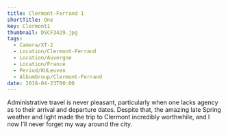 ```yaml
---
title: Clermont-Ferrand 1
shortTitle: One
key: Clermont1
thumbnail: DSCF3429.jpg
tags:
  - Camera/XT-2
  - Location/Clermont-Ferrand
  - Location/Auvergne
  - Location/France
  - Period/KULeuven
  - AlbumGroup/Clermont-Ferrand
date: 2018-04-23T00:00
---
```

Administrative travel is never pleasant, particularly when one lacks agency as to their arrival and departure dates. Despite that, the amazing late Spring weather and light made the trip to Clermont incredibly worthwhile, and I now I’ll never forget my way around the city.
